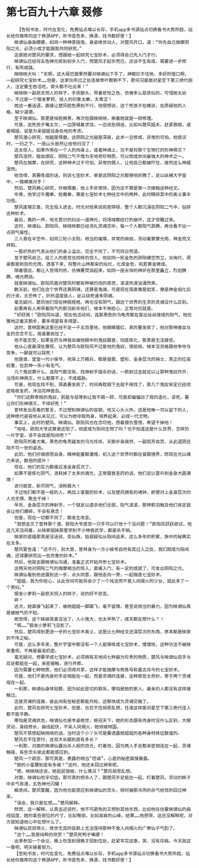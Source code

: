 # 第七百九十六章 叕修
        【告知书友，时代在变化，免费站点难以长存，手机app多书源站点切换看书大势所趋，站长给你推荐的这个换源APP，听书音色多、换源、找书都好使！】
       映谪仙袅袅娜娜，如同一种神莲摇曳，身姿绝世动人，对楚风开口，道：“你先自己揣摩阴阳之光，必须小成才能跟我共同研究。”
       这是她对楚风的要求，想跟她一起研究七宝妙术，必须得自己先入门才行。
       映谪仙已经将五色神光练到初步入门，而楚风才起步而已，还谈不生有成，需要进一步修行，有所成就。
       映晓晓大叫：“天啊，这大尾巴狼果然要对映谪仙下手了，神都拦不住他，多好的借口啊，一起研究七宝妙术……但是，这家伙所过之处连根草叶都剩不下，更何况是面对星空下第三绝代丽人，注定要生吞活吃，骨头都不吐出来！”
       映晓晓一副悲天悯人的样子，手抚额头，带着悲怆之色，仿佛多么慈悲似的，可惜她太幼小，不过是一个银发萝莉，给人的印象太嫩，太青涩！
       她这一番话语，直接让楚风脸色黑到不行，他很想说，这个死孩子在瞎说，在质疑他的人格，缺少道德。
       至于映谪仙，那更是俏脸微黑，再次拾掇映晓晓，揪着她就是一顿修理。
       可是，这死孩子嘴太欠，一边哭喊着求饶，一边说些胡话，比如叫楚风姐夫，赶紧救她，或者喊姐，说是为亲姐姐设身处地的考虑。
       楚风潜心研究，他越是琢磨，这阴阳之光越是深奥，此术一旦修成，异常的可怕，他尝试时，一扫之下，一座山头居然让给他扫没了！
       这太惊人，如果作用在一个人的肉身上，或者神魂上，岂不是将那个生物打的形神俱灭？
       楚风凛然，暗自感叹，阴阳二气不愧为天地奇珍物质，可以修成世间最强大的神术之一。
       楚风在揣摩，在研究，这种神术过于可怕，异常的慑人，让他自己都被吓住，居然这么神威凛然。
       他觉得，真要练成的话，别说七宝妙术，单是这阴阳之光都够他折腾了，足以纵横大宇宙中，一路横推对手！
       然后，楚风精心研究，仔细琢磨，他上手非常快，因为这不算是第一次接触这种经文。
       毕竟，他学过牛魔拳、蛟魔拳，算是七宝妙术七种经文中的两种，此时精研其中的奥义事半功倍。
       楚风废寝忘食，完全投入进去，时光对他来说宛若停顿，整个人都沉浸在阴阳二气中，钻研这种妙术。
       最后，轰的一声，他无意识的扫出一道神光，将场域都给打的崩坏，这才惊醒过来。
       这时，映谪仙、欧阳风、映晓晓都已经洗礼灵魂完毕，每一个人都阳气蒸腾，再也看不出一点阴气属性。
       三人悬在半空中，如同三轮小太阳，相当的璀璨，非常的绚丽，流动着蒙蒙光雨，神圣而又祥和。
       一股炽热的气息从他们的身上溢出，完全不同了，不可同日而语。
       至于楚风自己，给三人的感觉也同样的惊人，他如同一轮金色的骄阳横空而立，太绚烂，周身都是刺目的光雨，洒落下来，将整片山林都染的灿烂，化成金色，宛若黄金铸成。
       隔着很远，都让人觉得灼热，仿佛要焚烧起来，如同一座永恒的神炉在那里矗立，烈焰腾腾，魂光燃烧。
       就是映谪仙、欧阳风面对楚风时都有种被灼烧的感觉，滚滚热浪汹涌而来。
       数天前，他们在这个世界还算阴魂，还算是鬼魂，可是现在简直像是岩浆，像是神金熔化后的汁液，太恐怖了，炽热温度骇人，足以烧死诸多阴魂。
       毫无疑问，楚风他们现在挣脱桎梏，再也没有阴气，跟这个世界的生灵的灵魂没什么区别。
       如果再有人用带着阳气的箭羽射杀他们，根本不用担心，正常对抗就是。
       “好舒爽！”欧阳风叫道，现在他活动间，连那黑色的乌龟壳都在冒出丝丝缕缕的阳气，他优雅地迈着天鹅步，要多得瑟有多得瑟。
       这时，普林距离这里已经不足一千五百里地，他眼睛猩红，真的要发疯了，他对那神兽血与圣药念念不忘，简直要疯狂了。
       他不能忍受，如果圣药与神兽血被他眼中的鬼奴服食，彻底炼化，那真是无法接受。
       他从心底最深处蔑视，认为楚风与欧阳风不过是他的鬼奴，很低贱，根本没资格跟他争夺与竞争，一脚就可以踩死！
       他是谁，堂堂一代小侯爷，统率上万精兵，都是餐霞、塑形、金身层次的骑士，真正的位高权重，在武神一系小有名气。
       几个鬼奴算什么，连阳气都没有，找神射手猎杀的话，一箭射过去就足以让那种鬼奴炸开，当场形神俱灭，什么都算不上，不成威胁。
       可是，他现在找不到，简直要发疯了，时间再耽搁下去就不用找了，那几个鬼奴肯定已经彻底吸收圣药，沐浴完神兽血。
       “你们这群卑贱的鬼奴，肮脏与低等到让我不屑一顾，可是却偏偏动了我的造化，该死，要让你们形神俱灭，不得好死！”
       普林发出恶毒的誓言，不过想到映谪仙的容貌，他又心头火热，这是他唯一可以留下的人，这种绝代姿容他从未见过，可以为她夺取肉身，培养起来，必成一代尤物。
       事实上，此时的楚风、映谪仙、欧阳风也在念叨他，想着报仇雪恨，希望干掉他！
       “哈哈，欧阳大爷这算是还阳了，彻底成为阳间生物了吗？也不知道这是什么世界，怎样的一片宇宙，该不会就是阳间吧？”
       欧阳风列着大嘴，黑色的龟壳越发的乌光烁烁，天鹅步袅袅然，一副孤芳自赏、从此退阴还阳不可一世的姿态。
       此刻，他们仔细感悟自身，精神能量都激增，初入这个世界时都在餐霞境界，而现在光以魂力来说，数倍的提升！
       现在，他们的实力都接近准金身层次了。
       如果不是炼化阴气，消耗掉了太多的魂光，正常服食圣药的话，他们足以晋升到金身大圆满境！
       进行蜕变，斩尽阴气，消耗极大！
       不过他们都不是一般的人，再加上掌握的妙术，以及楚风拥有的魂钟，即便对上金身层次的人也无惧，敢去干掉！
       早先，金身层次的神射手，一个就足以虐杀他们全部，阳气滚滚，那种箭羽触及他们肯定就会让他们爆碎，不会有悬念！
       但是，现在一切都不同了，都发生改变。
       “我想去灭了普林那个渣，欧阳大爷感觉一只手可以打他十个没问题！”欧阳风跃跃欲试，他这几天没闲着，从映家姐妹那里学到不少神兽武学，都是杀手锏。
       映家的底蕴那真是没话说，亚仙族，始祖疑似从阳间逃来，这么多年的积累，族中的秘典实在太多。
       楚风警告道：“还不行，别大意，普林身为一方小侯爷自然有其过人之处，我们刚成为阳间魂，还得要研究出一些厉害的妙术。”
       然后，他就去跟映谪仙沟通，准备正式开始共参七宝妙术。
       这两天他对阴阳二气的揣摩相当的惊人，直接入门，有一定的成就了，可发出阴阳之光。
       映谪仙看到他进展到这一步，点头同意，跟他走向一旁，一起揣度七宝妙术。
       “姐姐，我为你担心，从此世间可能将会少了一个纯洁而不食人间烟火的少女，就此多了一个贵妇。”
       银发小萝莉一副悲天悯人的样子，说的好不悲苦。
       砰！
       这次，她直接飞起来了，被她姐姐一脚踢飞，毫不留情，甚至说相当的暴力，因为映谪仙真是被她气的不轻。
       她觉得，这个妹妹简直没治了，人小鬼大，也太早熟了，成天都在想什么？！
       “啊……”银发小萝莉飞没影了。
       然后，楚风得到更进一步的七宝妙术奥义，这是比七种经文还深层次的东西，原本都是映家的不传之秘。
       可是，这么多年来，整片宇宙中都没有一个人能够练成七宝妙术，慢慢地，这种功法不被映家重视，不再是最高机密。
       毫无疑问，想要学成七宝妙术，必须拥有天地间七种最为珍贵的物质，楚风与映谪仙双手与双足都抵在一起，亲密接触，进行共修。
       因为需要七种物质，他们必须得共享，这样才能揣摩与修炼号称震古烁今的七宝妙术。
       可是，他们不是肉身的手足相抵在一起，而是灵魂的连接，这种感觉太奇妙，等于两个灵魂熔在一起。
       一刹那，映谪仙身体轻颤，因为如此密切的联系，哪怕是她的家人、最亲的人都没有这样接触过。
       这是灵魂的连接，彼此间有些秘密都能共知，这都快成为灵魂交融了。
       此时，楚风在研究七宝妙术，但是，也忍不住胡思乱想，任谁这样面对星空下第三绝代佳人都不能平静。
       哪怕是灵魂状态，映谪仙也是丰姿绝世，艳冠天下，她的形态跟有肉身时没什么区别，大眼灵动，身段修长，曲线起伏，不染人间烟火，她倾城倾国。
       楚风不禁想起映晓晓的话，当时这个小丫头可是要透露她姐姐的各种身材体征数值的。
       楚风忍不住思忖，这双大长腿到底有多长？
       一刹那，对面的映谪仙露出杀人般的目光，盯着他，因为两人手足都亲密相连在一起，灵魂触碰，有些念头彼此都能感应到。
       楚风一个疏忽，那可真是，表露的相当“坦诚”，心底的秘密直接暴露。
       “她的小蛮腰到底有多细？”这时，他还未回过神来呢。
       “嗯，映晓晓还说，她屁屁很翘，什么情况？”楚风胡思乱想。
       对面，映谪仙咬牙切齿，那可真的想杀人了，跟楚风手足抵在一起，盯着楚风，灵动的眸子中杀气弥漫，五色神光闪耀！
       瞬息间，楚风警醒，因为他也能感应到映谪仙的念头，顿时被那冷冽的杀气给惊的回过神来。
       “误会，我只是在想……”楚风解释。
       然而，这一解释，认真去述说时，他不可避免的又想到其他东西，比如他在估量映谪仙的曲线弧度，她的某些部位的尺寸，比如臀部，比如高耸的山峰，结果……他想哭，这还没解释呢，对方就知道他心中在想什么了。
       映谪仙双目喷火，绝世无双的容颜上无法保持那种不食人间烟火的广寒仙子气韵了。
       “这个……我是纯粹的欣赏！”楚风死鸭子嘴硬！
       出来参加一个会议，晚上吃饭到很晚才回到住处，赶紧写完这章，哭，没有存稿，今天就这一章吧，明天接着努力。
       【告知书友，时代在变化，免费站点难以长存，手机app多书源站点切换看书大势所趋，站长给你推荐的这个换源APP，听书音色多、换源、找书都好使！】